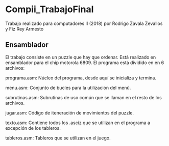 # Compii_TrabajoFinal
Trabajo realizado para computadores II (2018) por Rodrigo Zavala Zevallos y Fiz Rey Armesto
<h2>Ensamblador</h2>

El trabajo consiste en un puzzle que hay que ordenar. Está realizado en ensamblador para el chip motorola 6809.
El programa está dividido en en 6 archivos:

programa.asm:
Núcleo del programa, desde aquí se inicializa y termina.

menu.asm:
Conjunto de bucles para la utilización del menú.

subrutinas.asm:
Subrutinas de uso común que se llaman en el resto de los archivos.

jugar.asm:
Código de iteneración de movimientos del puzzle.

texto.asm:
Contiene todos los .asciz que se utilizan en el programa a excepción de los tableros.

tableros.asm:
Tableros que se utilizan en el juego.
